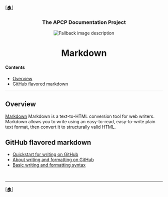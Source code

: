 <!-- u251023 -->

[[🏠︎](README.md)]

<div align="center">

### The APCP Documentation Project

  <picture>
    <source media="(prefers-color-scheme: dark)" srcset="../.github/img/logo/apcp-logo-dark-128x128.png">
    <source media="(prefers-color-scheme: light)" srcset="../.github/img/logo/apcp-logo-light-128x128.png">
    <img alt="Fallback image description" src="../.github/logo/apcp-logo-light-128x128.png">
  </picture>

# Markdown

</div>

#### Contents

* [Overview](#overview)
* [GitHub flavored markdown](#github-flavored-markdown)

***

## Overview
[Markdown](https://en.wikipedia.org/wiki/Markdown) Markdown is a text-to-HTML conversion tool for web writers. Markdown allows you to write using an easy-to-read, easy-to-write plain text format, then convert it to structurally valid HTML.

## GitHub flavored markdown

* [Quickstart for writing on GitHub](https://docs.github.com/en/get-started/writing-on-github/getting-started-with-writing-and-formatting-on-github/quickstart-for-writing-on-github)
* [About writing and formatting on GitHub](https://docs.github.com/en/get-started/writing-on-github/getting-started-with-writing-and-formatting-on-github/about-writing-and-formatting-on-github)
* [Basic writing and formatting syntax](https://docs.github.com/en/get-started/writing-on-github/getting-started-with-writing-and-formatting-on-github/basic-writing-and-formatting-syntax)

<br>

***

[[🏠︎](README.md)]